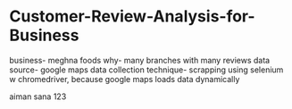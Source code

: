 # Customer-Review-Analysis-for-Business
business- meghna foods
why- many branches with many reviews
data source- google maps
data collection technique- scrapping using selenium w chromedriver, because google maps loads data dynamically


aiman sana
123
